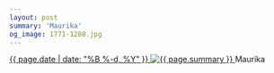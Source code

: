 ```yaml
---
layout: post
summary: 'Maurika'
og_image: 1771-1280.jpg
---
```


<p>
 <time>
  <a href="/1771">
   {{ page.date | date: "%B %-d, %Y" }}
  </a>
 </time>
 <a href="/1771">
  <img alt="{{ page.summary }}" sizes="(min-width: 700px) 50vw, calc(100vw - 2rem)" src="{{ site.assets_url }}/1771-640.jpg" srcset="{{ site.assets_url }}/1771-320.jpg 320w, {{ site.assets_url }}/1771-640.jpg 640w, {{ site.assets_url }}/1771-960.jpg 960w, {{ site.assets_url }}/1771-1280.jpg 1280w"/>
 </a>
 <span>
  Maurika
 </span>
</p>
